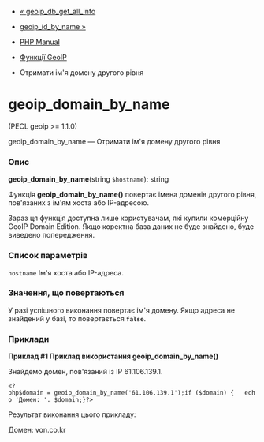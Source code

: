 - [« geoip_db_get_all_info](function.geoip-db-get-all-info.md)
- [geoip_id_by_name »](function.geoip-id-by-name.md)

- [PHP Manual](index.md)
- [Функції GeoIP](ref.geoip.md)
- Отримати ім'я домену другого рівня

# geoip_domain_by_name

(PECL geoip \>= 1.1.0)

geoip_domain_by_name — Отримати ім'я домену другого рівня

### Опис

**geoip_domain_by_name**(string `$hostname`): string

Функція **geoip_domain_by_name()** повертає імена доменів другого
рівня, пов'язаних з ім'ям хоста або IP-адресою.

Зараз ця функція доступна лише користувачам, які купили комерційну
GeoIP Domain Edition. Якщо коректна база даних не
буде знайдено, буде виведено попередження.

### Список параметрів

`hostname`
Ім'я хоста або IP-адреса.

### Значення, що повертаються

У разі успішного виконання повертає ім'я домену. Якщо адреса не
знайдений у базі, то повертається **`false`**.

### Приклади

**Приклад #1 Приклад використання **geoip_domain_by_name()****

Знайдемо домен, пов'язаний із IP 61.106.139.1.

` <?php$domain = geoip_domain_by_name('61.106.139.1');if ($domain) {   echo 'Домен: '. $domain;}?> `

Результат виконання цього прикладу:

Домен: von.co.kr
